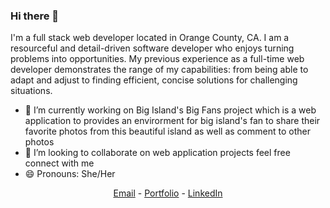 ### Hi there 👋

<!--
**atusan/atusan** is a ✨ _special_ ✨ repository because its `README.md` (this file) appears on your GitHub profile.-->

I'm a full stack web developer located in Orange County, CA. I am a resourceful and detail-driven software developer who enjoys turning problems into opportunities. My previous experience as a full-time web developer demonstrates the range of my capabilities: from being able to adapt and adjust to finding efficient, concise solutions for challenging situations.

- 🔭 I’m currently working on Big Island's Big Fans project which is a web application to provides an envirorment for big island's fan to share their favorite photos from this beautiful island as well as comment to other photos 
- 👯 I’m looking to collaborate on web application projects feel free connect with me
- 😄 Pronouns: She/Her


<!-- ### Languages and Tools 🛠️ 
JavaScript, D3.js, Geo Mapping with Leaflet.js, React, Node.js, Express, SQL Databases (PostgreSQL, SQLAlchemy, MongoDB, Mongoose, ETL), Python, Django, PostgresSQL, VS Code, Git, GitHub, HTML, CSS, Bootstrap, Materialize, Semantic UI, Amazon Web Services (AWS), Azure, Social Media Mining,Heroku. -->

<div align="center">   
<a href="mailto:atnaseri@gmail.com">Email</a> -
<a href="https://atusan.github.io/portfolio/">Portfolio</a> - 
<a href="https://www.linkedin.com/in/atusa-naseri/">LinkedIn</a> 
</div>
